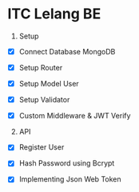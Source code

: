 # ITC Lelang BE

1. Setup
- [x] Connect Database MongoDB
- [x] Setup Router
- [x] Setup Model User
- [x] Setup Validator
- [x] Custom Middleware & JWT Verify


2. API
- [x] Register User
- [x] Hash Password using Bcrypt
- [x] Implementing Json Web Token
 
